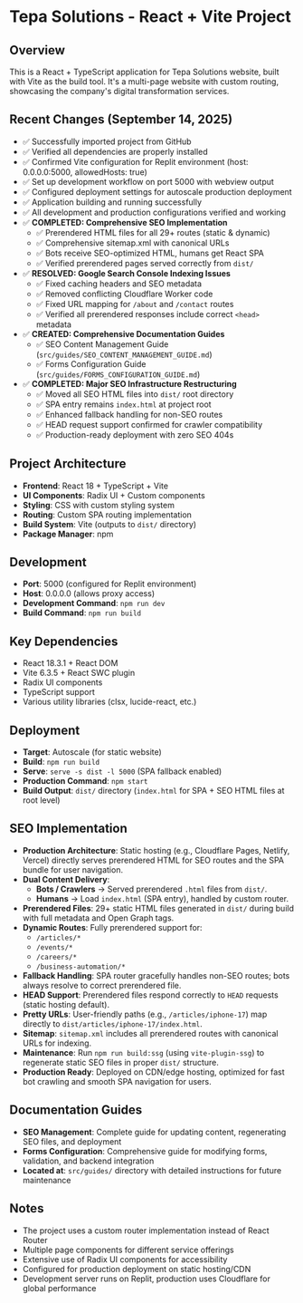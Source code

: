 # Tepa Solutions - React + Vite Project

## Overview
This is a React + TypeScript application for Tepa Solutions website, built with Vite as the build tool. It's a multi-page website with custom routing, showcasing the company's digital transformation services.

## Recent Changes (September 14, 2025)
- ✅ Successfully imported project from GitHub  
- ✅ Verified all dependencies are properly installed  
- ✅ Confirmed Vite configuration for Replit environment (host: 0.0.0.0:5000, allowedHosts: true)  
- ✅ Set up development workflow on port 5000 with webview output  
- ✅ Configured deployment settings for autoscale production deployment  
- ✅ Application building and running successfully  
- ✅ All development and production configurations verified and working  
- ✅ **COMPLETED: Comprehensive SEO Implementation**  
  - ✅ Prerendered HTML files for all 29+ routes (static & dynamic)  
  - ✅ Comprehensive sitemap.xml with canonical URLs  
  - ✅ Bots receive SEO-optimized HTML, humans get React SPA  
  - ✅ Verified prerendered pages served correctly from `dist/`  
- ✅ **RESOLVED: Google Search Console Indexing Issues**  
  - ✅ Fixed caching headers and SEO metadata  
  - ✅ Removed conflicting Cloudflare Worker code  
  - ✅ Fixed URL mapping for `/about` and `/contact` routes  
  - ✅ Verified all prerendered responses include correct `<head>` metadata  
- ✅ **CREATED: Comprehensive Documentation Guides**  
  - ✅ SEO Content Management Guide (`src/guides/SEO_CONTENT_MANAGEMENT_GUIDE.md`)  
  - ✅ Forms Configuration Guide (`src/guides/FORMS_CONFIGURATION_GUIDE.md`)  
- ✅ **COMPLETED: Major SEO Infrastructure Restructuring**  
  - ✅ Moved all SEO HTML files into `dist/` root directory  
  - ✅ SPA entry remains `index.html` at project root  
  - ✅ Enhanced fallback handling for non-SEO routes  
  - ✅ HEAD request support confirmed for crawler compatibility  
  - ✅ Production-ready deployment with zero SEO 404s  

## Project Architecture
- **Frontend**: React 18 + TypeScript + Vite  
- **UI Components**: Radix UI + Custom components  
- **Styling**: CSS with custom styling system  
- **Routing**: Custom SPA routing implementation  
- **Build System**: Vite (outputs to `dist/` directory)  
- **Package Manager**: npm  

## Development
- **Port**: 5000 (configured for Replit environment)  
- **Host**: 0.0.0.0 (allows proxy access)  
- **Development Command**: `npm run dev`  
- **Build Command**: `npm run build`  

## Key Dependencies
- React 18.3.1 + React DOM  
- Vite 6.3.5 + React SWC plugin  
- Radix UI components  
- TypeScript support  
- Various utility libraries (clsx, lucide-react, etc.)  

## Deployment
- **Target**: Autoscale (for static website)  
- **Build**: `npm run build`  
- **Serve**: `serve -s dist -l 5000` (SPA fallback enabled)  
- **Production Command**: `npm start`  
- **Build Output**: `dist/` directory (`index.html` for SPA + SEO HTML files at root level)  

## SEO Implementation  

- **Production Architecture**: Static hosting (e.g., Cloudflare Pages, Netlify, Vercel) directly serves prerendered HTML for SEO routes and the SPA bundle for user navigation.  
- **Dual Content Delivery**:  
  - **Bots / Crawlers** → Served prerendered `.html` files from `dist/`.  
  - **Humans** → Load `index.html` (SPA entry), handled by custom router.  
- **Prerendered Files**: 29+ static HTML files generated in `dist/` during build with full metadata and Open Graph tags.  
- **Dynamic Routes**: Fully prerendered support for:  
  - `/articles/*`  
  - `/events/*`  
  - `/careers/*`  
  - `/business-automation/*`  
- **Fallback Handling**: SPA router gracefully handles non-SEO routes; bots always resolve to correct prerendered file.  
- **HEAD Support**: Prerendered files respond correctly to `HEAD` requests (static hosting default).  
- **Pretty URLs**: User-friendly paths (e.g., `/articles/iphone-17`) map directly to `dist/articles/iphone-17/index.html`.  
- **Sitemap**: `sitemap.xml` includes all prerendered routes with canonical URLs for indexing.  
- **Maintenance**: Run `npm run build:ssg` (using `vite-plugin-ssg`) to regenerate static SEO files in proper `dist/` structure.  
- **Production Ready**: Deployed on CDN/edge hosting, optimized for fast bot crawling and smooth SPA navigation for users.  

## Documentation Guides
- **SEO Management**: Complete guide for updating content, regenerating SEO files, and deployment  
- **Forms Configuration**: Comprehensive guide for modifying forms, validation, and backend integration  
- **Located at**: `src/guides/` directory with detailed instructions for future maintenance  

## Notes
- The project uses a custom router implementation instead of React Router  
- Multiple page components for different service offerings  
- Extensive use of Radix UI components for accessibility  
- Configured for production deployment on static hosting/CDN  
- Development server runs on Replit, production uses Cloudflare for global performance  